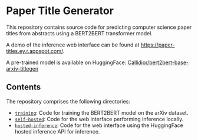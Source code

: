Paper Title Generator
=====================

This repository contains source code for predicting computer science paper titles from abstracts using a BERT2BERT transformer model.

A demo of the inference web interface can be found at <https://paper-titles.ey.r.appspot.com/>.

A pre-trained model is available on HuggingFace: [Callidior/bert2bert-base-arxiv-titlegen](https://huggingface.co/Callidior/bert2bert-base-arxiv-titlegen)

Contents
--------

The repository comprises the following directories:

- [`training`](./training/): Code for training the BERT2BERT model on the arXiv dataset.
- [`self-hosted`](./self-hosted/): Code for the web interface performing inference locally.
- [`hosted-inference`](./hosted-inference/): Code for the web interface using the HuggingFace hosted inference API for inference.
